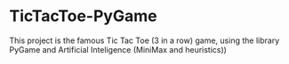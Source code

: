 # TicTacToe-PyGame
This project is the famous Tic Tac Toe (3 in a row) game, using the library PyGame and Artificial Inteligence (MiniMax and heuristics))
